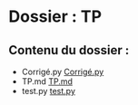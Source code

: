 # Dossier : TP
 
 ## Contenu du dossier : 
- Corrigé.py [Corrigé.py](./Corrigé.py)
- TP.md [TP.md](./TP.md)
- test.py [test.py](./test.py)
